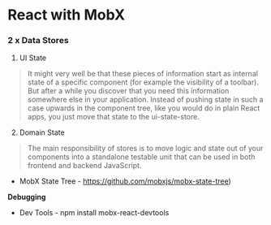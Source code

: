 # React with MobX


### **2 x Data Stores**
1. UI State
> It might very well be that these pieces of information start as internal state of a specific component (for example the visibility of a toolbar). But after a while you discover that you need this information somewhere else in your application. Instead of pushing state in such a case upwards in the component tree, like you would do in plain React apps, you just move that state to the ui-state-store.
2. Domain State
 
> The main responsibility of stores is to move logic and state out of your components into a standalone testable unit that can be used in both frontend and backend JavaScript.

- MobX State Tree - https://github.com/mobxjs/mobx-state-tree)

**Debugging**
- Dev Tools - npm install mobx-react-devtools
